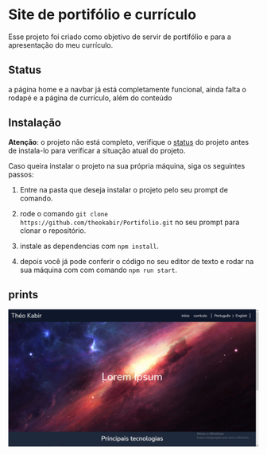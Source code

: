 # Site de portifólio e currículo

Esse projeto foi criado como objetivo de servir de portifólio e para a apresentação do meu currículo.

## Status

a página home e a navbar já está completamente funcional, ainda falta o rodapé e a página de currículo, além do conteúdo

## Instalação

 **Atenção**: o projeto não está completo, verifique o [status](#status) do projeto antes de instala-lo para verificar a situação atual do projeto.

Caso queira instalar o projeto na sua própria máquina, siga os seguintes passos:

1. Entre na pasta que deseja instalar o projeto pelo seu prompt de comando.

2. rode o comando `git clone https://github.com/theokabir/Portifolio.git` no seu prompt para clonar o repositório.

3. instale as dependencias com `npm install`.

4. depois você já pode conferir o código no seu editor de texto e rodar na sua máquina com com comando `npm run start`.

## prints

![home screen shot, no content](readmeImages/noContentHome.png)
